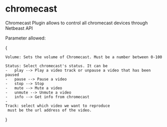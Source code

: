# chromecast
Chromecast Plugin allows to control all chromecast devices through Netbeast API

Parameter allowed:

{

	Volume: Sets the volume of Chromecast. Must be a number between 0-100
	
	Status: Select chromecast's status. It can be
	-	play --> Play a video track or unpause a video that has been paused
	-	pause --> Pause a video
	-	stop --> Stop
	-	mute --> Mute a video
	-	unmute --> Unmute a video
	-	info --> Get info from chromecast
	-	
	Track: select which video we want to reproduce
	 must be the url address of the video.

}
